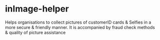 # inImage-helper
Helps organisations to collect pictures of customerID cards &amp; Selfies in a more secure &amp; friendly manner. It is accompanied by fraud check methods &amp; quality of picture assistance  
